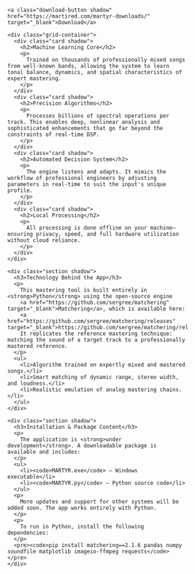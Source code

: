 <!DOCTYPE html>
<html lang="en">
<head>
  <meta charset="UTF-8" />
  <title>Mastering Engine Overview</title>
  <style>
    * {
      box-sizing: border-box;
    }

    html, body {
      background-color: #000;
      color: #fff;
      font-family: 'Segoe UI', sans-serif;
      margin: 0;
      padding: 0;
    }

    body {
      padding: 6rem 2rem;
    }

    .container {
      max-width: 1000px;
      margin: 0 auto;
      padding: 0 1rem;
    }

    .shadow {
      box-shadow: 0 12px 40px rgba(0, 0, 0, 0.9); /* fuerte sombra negra */
    }

    .download-button {
      display: block;
      margin: 3rem auto 2rem;
      background-color: #1a1a1a;
      color: orange;
      padding: 1rem 2rem;
      border: none;
      border-radius: 10px;
      font-size: 1.1rem;
      font-weight: bold;
      text-align: center;
      text-decoration: none;
      width: max-content;
      transition: background-color 0.3s ease;
      box-shadow: 0 12px 40px rgba(0, 0, 0, 0.9);
    }

    .download-button:hover {
      background-color: #222;
    }

    .grid-container {
      display: grid;
      grid-template-columns: repeat(auto-fit, minmax(320px, 1fr));
      gap: 2rem;
      margin-bottom: 3rem;
    }

    .card {
      background-color: #1a1a1a;
      padding: 1.5rem;
      border-radius: 12px;
      box-shadow: 0 12px 40px rgba(0, 0, 0, 0.9);
      transition: background-color 0.3s ease;
    }

    .card:hover {
      background-color: #222;
    }

    .card h2 {
      font-size: 1.2rem;
      margin-bottom: 0.8rem;
      color: #fff;
    }

    .card p {
      font-size: 0.95rem;
      line-height: 1.5;
      color: #ccc;
    }

    .section {
      background-color: #1a1a1a;
      padding: 2rem;
      border-radius: 12px;
      margin-bottom: 2rem;
      overflow-x: auto;
      box-shadow: 0 12px 40px rgba(0, 0, 0, 0.9);
    }

    .section h3 {
      color: #fff;
      margin-top: 0;
    }

    .section p,
    .section ul {
      color: #ccc;
      font-size: 0.95rem;
    }

    .section code,
    .section pre {
      background-color: #222;
      padding: 0.5rem;
      border-radius: 6px;
      color: #ffcc00;
      font-family: Consolas, monospace;
      white-space: pre-wrap;
      word-break: break-word;
      overflow-x: auto;
      display: block;
      box-shadow: 0 6px 20px rgba(0, 0, 0, 0.8);
    }

    a {
      color: #ff4444;
      text-decoration: none;
    }

    a:hover {
      text-decoration: underline;
    }
  </style>
</head>
<body>

  <div class="container">

    <a class="download-button shadow" href="https://martired.com/martyr-downloads/" target="_blank">Download</a>

    <div class="grid-container">
      <div class="card shadow">
        <h2>Machine Learning Core</h2>
        <p>
          Trained on thousands of professionally mixed songs from well-known bands, allowing the system to learn tonal balance, dynamics, and spatial characteristics of expert mastering.
        </p>
      </div>
      <div class="card shadow">
        <h2>Precision Algorithms</h2>
        <p>
          Processes billions of spectral operations per track. This enables deep, nonlinear analysis and sophisticated enhancements that go far beyond the constraints of real-time DSP.
        </p>
      </div>
      <div class="card shadow">
        <h2>Automated Decision System</h2>
        <p>
          The engine listens and adapts. It mimics the workflow of professional engineers by adjusting parameters in real-time to suit the input's unique profile.
        </p>
      </div>
      <div class="card shadow">
        <h2>Local Processing</h2>
        <p>
          All processing is done offline on your machine—ensuring privacy, speed, and full hardware utilization without cloud reliance.
        </p>
      </div>
    </div>

    <div class="section shadow">
      <h3>Technology Behind the App</h3>
      <p>
        This mastering tool is built entirely in <strong>Python</strong> using the open-source engine
        <a href="https://github.com/sergree/matchering" target="_blank">Matchering</a>, which is available here:
        <a href="https://github.com/sergree/matchering/releases" target="_blank">https://github.com/sergree/matchering/releases</a>.
        It replicates the reference mastering technique: matching the sound of a target track to a professionally mastered reference.
      </p>
      <ul>
        <li>Algorithm trained on expertly mixed and mastered songs.</li>
        <li>Smart matching of dynamic range, stereo width, and loudness.</li>
        <li>Realistic emulation of analog mastering chains.</li>
      </ul>
    </div>

    <div class="section shadow">
      <h3>Installation & Package Content</h3>
      <p>
        The application is <strong>under development</strong>. A downloadable package is available and includes:
      </p>
      <ul>
        <li><code>MARTYR.exe</code> – Windows executable</li>
        <li><code>MARTYR.py</code> – Python source code</li>
      </ul>
      <p>
        More updates and support for other systems will be added soon. The app works entirely with Python.
      </p>
      <p>
        To run in Python, install the following dependencies:
      </p>
      <pre><code>pip install matchering==2.1.6 pandas numpy soundfile matplotlib imageio-ffmpeg requests</code></pre>
    </div>

  </div>

</body>
</html>
